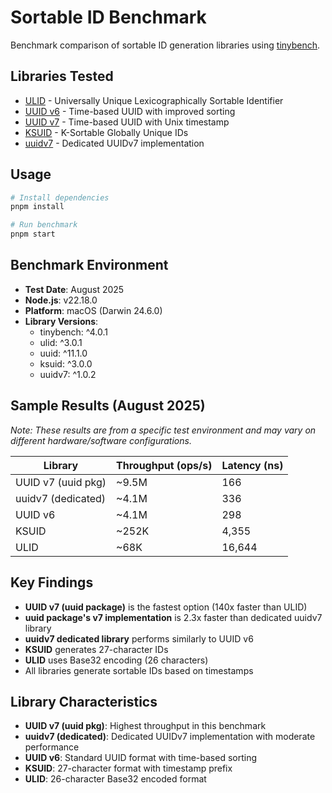# Sortable ID Benchmark

Benchmark comparison of sortable ID generation libraries using [tinybench](https://www.npmjs.com/package/tinybench).

## Libraries Tested

- [ULID](https://www.npmjs.com/package/ulid) - Universally Unique Lexicographically Sortable Identifier
- [UUID v6](https://www.npmjs.com/package/uuid) - Time-based UUID with improved sorting
- [UUID v7](https://www.npmjs.com/package/uuid) - Time-based UUID with Unix timestamp
- [KSUID](https://www.npmjs.com/package/ksuid) - K-Sortable Globally Unique IDs
- [uuidv7](https://www.npmjs.com/package/uuidv7) - Dedicated UUIDv7 implementation

## Usage

```bash
# Install dependencies
pnpm install

# Run benchmark
pnpm start
```

## Benchmark Environment

- **Test Date**: August 2025
- **Node.js**: v22.18.0
- **Platform**: macOS (Darwin 24.6.0)
- **Library Versions**:
  - tinybench: ^4.0.1
  - ulid: ^3.0.1
  - uuid: ^11.1.0
  - ksuid: ^3.0.0
  - uuidv7: ^1.0.2

## Sample Results (August 2025)

*Note: These results are from a specific test environment and may vary on different hardware/software configurations.*

| Library | Throughput (ops/s) | Latency (ns) |
|---------|-------------------|--------------|
| UUID v7 (uuid pkg) | ~9.5M | 166 |
| uuidv7 (dedicated) | ~4.1M | 336 |
| UUID v6 | ~4.1M | 298 |
| KSUID | ~252K | 4,355 |
| ULID | ~68K | 16,644 |

## Key Findings

- **UUID v7 (uuid package)** is the fastest option (140x faster than ULID)
- **uuid package's v7 implementation** is 2.3x faster than dedicated uuidv7 library
- **uuidv7 dedicated library** performs similarly to UUID v6
- **KSUID** generates 27-character IDs
- **ULID** uses Base32 encoding (26 characters)
- All libraries generate sortable IDs based on timestamps

## Library Characteristics

- **UUID v7 (uuid pkg)**: Highest throughput in this benchmark
- **uuidv7 (dedicated)**: Dedicated UUIDv7 implementation with moderate performance
- **UUID v6**: Standard UUID format with time-based sorting
- **KSUID**: 27-character format with timestamp prefix
- **ULID**: 26-character Base32 encoded format

